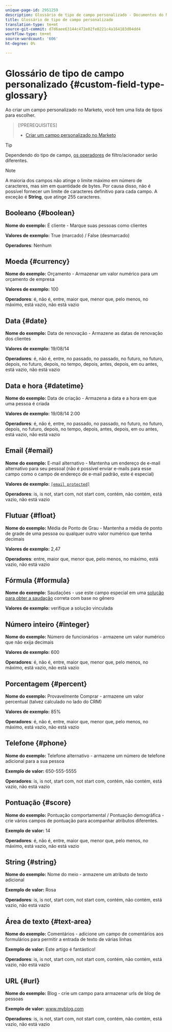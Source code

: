 ```yaml
---
unique-page-id: 2951259
description: Glossário de tipo de campo personalizado - Documentos do Marketing - Documentação do produto
title: Glossário de tipo de campo personalizado
translation-type: tm+mt
source-git-commit: d7d6aee63144c472e02fe0221c4a164183d04dd4
workflow-type: tm+mt
source-wordcount: '606'
ht-degree: 0%

---
```



# Glossário de tipo de campo personalizado {#custom-field-type-glossary}

Ao criar um campo personalizado no Marketo, você tem uma lista de tipos para escolher.

>[!PREREQUISITES]
>
>* [Criar um campo personalizado no Marketo](create-a-custom-field-in-marketo.md)

>



>[!TIP]
>
>Dependendo do tipo de campo, [os operadores](https://docs.marketo.com/display/public/DOCS/Smart+List+Filter+Operators+Glossary) de filtro/acionador serão diferentes.

>[!NOTE]
>
>A maioria dos campos não atinge o limite máximo em número de caracteres, mas sim em quantidade de bytes. Por causa disso, não é possível fornecer um limite de caracteres definitivo para cada campo. A exceção é **String**, que atinge 255 caracteres.

## Booleano {#boolean}

**Nome do exemplo:** É cliente - Marque suas pessoas como clientes

**Valores de exemplo:** True (marcado) / False (desmarcado)

**Operadores**: Nenhum

## Moeda {#currency}

**Nome do exemplo:** Orçamento - Armazenar um valor numérico para um orçamento de empresa

**Valores de exemplo:** 100

**Operadores**: é, não é, entre, maior que, menor que, pelo menos, no máximo, está vazio, não está vazio

## Data {#date}

**Nome do exemplo:** Data de renovação - Armazene as datas de renovação dos clientes

**Valores de exemplo:** 19/08/14

**Operadores**: é, não é, entre, no passado, no passado, no futuro, no futuro, depois, no futuro, depois, no tempo, depois, antes, depois, em ou antes, está vazio, não está vazio

## Data e hora {#datetime}

**Nome do exemplo:** Data de criação - Armazena a data e a hora em que uma pessoa é criada

**Valores de exemplo:** 19/08/14 2:00

**Operadores**: é, não é, entre, no passado, no passado, no futuro, no futuro, depois, no futuro, depois, no tempo, depois, antes, depois, em ou antes, está vazio, não está vazio

## Email {#email}

**Nome do exemplo:** E-mail alternativo - Mantenha um endereço de e-mail alternativo para seu pessoal (não é possível enviar e-mails para esse campo como o campo de endereço de e-mail padrão, este é especial)

**Valores de exemplo:** [`[email protected]`](http://docs.marketo.com/cdn-cgi/l/email-protection#335d525e5673505c5e43525d4a1d505c5e)

**Operadores**: is, is not, start com, not start com, contém, não contém, está vazio, não está vazio

## Flutuar {#float}

**Nome do exemplo:** Média de Ponto de Grau - Mantenha a média de ponto de grade de uma pessoa ou qualquer outro valor numérico que tenha decimais

**Valores de exemplo:** 2,47

**Operadores**: entre, maior que, menor que, pelo menos, no máximo, está vazio, não está vazio

## Fórmula {#formula}

**Nome do exemplo:** Saudações - use este campo especial em uma [solução para obter a saudação](create-and-use-a-concatenated-string-formula-field.md) correta com base no gênero

**Valores de exemplo:** verifique a solução vinculada

## Número inteiro {#integer}

**Nome do exemplo:** Número de funcionários - armazene um valor numérico que não exija decimais

**Valores de exemplo:** 600

**Operadores**: é, não é, entre, maior que, menor que, pelo menos, no máximo, está vazio, não está vazio

## Porcentagem {#percent}

**Nome do exemplo:** Provavelmente Comprar - armazene um valor percentual (talvez calculado no lado do CRM)

**Valores de exemplo:** 85%

**Operadores**: é, não é, entre, maior que, menor que, pelo menos, no máximo, está vazio, não está vazio

## Telefone {#phone}

**Nome do exemplo:** Telefone alternativo - armazene um número de telefone adicional para a sua pessoa

**Exemplo de valor:** 650-555-5555

**Operadores**: is, is not, start com, not start com, contém, não contém, está vazio, não está vazio

## Pontuação {#score}

**Nome do exemplo:** Pontuação comportamental / Pontuação demográfica - crie vários campos de pontuação para acompanhar atributos diferentes.

**Exemplo de valor:** 14

**Operadores**: é, não é, entre, maior que, menor que, pelo menos, no máximo, está vazio, não está vazio

## String {#string}

**Nome do exemplo:** Nome do meio - armazene um atributo de texto adicional

**Exemplo de valor:** Rosa

**Operadores**: is, is not, start com, not start com, contém, não contém, está vazio, não está vazio

## Área de texto {#text-area}

**Nome do exemplo:** Comentários - adicione um campo de comentários aos formulários para permitir a entrada de texto de várias linhas

**Exemplo de valor:** Este artigo é fantástico!

**Operadores**: is, is not, start com, not start com, contém, não contém, está vazio, não está vazio

## URL {#url}

**Nome do exemplo:** Blog - crie um campo para armazenar urls de blog de pessoas

**Exemplo de valor:** www.myblog.com

**Operadores**: is, is not, start com, not start com, contém, não contém, está vazio, não está vazio
